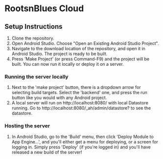 # RootsnBlues Cloud

## Setup Instructions

1. Clone the repository.
2. Open Android Studio. Choose "Open an Existing Android Studio Project".
3. Navigate to the download location of the repository, and open it in Android Studio. The project is ready to be built.
4. Press 'Make Project' (or press Command-F9) and the project will be built. You can now run it locally or deploy it on a server.


### Running the server locally

1. Next to the 'make project' button, there is a dropdown arrow for selecting build targets. Select the 'backend' one, and press the run button like you would with any Android project.
2. A local server will run on http://localhost:8080/ with local Datastore running. Go to http://localhost:8080/_ah/admin/datastore? to see the datastore.


### Hosting the server

1. In Android Studio, go to the 'Build' menu, then click 'Deploy Module to App Engine...', and you'll either get a menu for deploying, or a screen for logging in. Simply press 'Deploy' (if you're logged in) and you'll have released a new build of the server!
